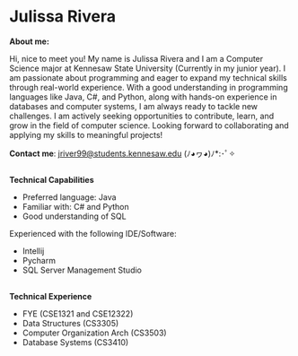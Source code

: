 # **Julissa Rivera**

**About me:**

Hi, nice to meet you! My name is Julissa Rivera and I am a Computer Science major at Kennesaw State University (Currently in my junior year). I am passionate about programming and eager to expand my technical skills through real-world experience. With a good understanding in programming languages like Java, C#, and Python, along with hands-on experience in databases and computer systems, I am always ready to tackle new challenges. I am actively seeking opportunities to contribute, learn, and grow in the field of computer science. Looking forward to collaborating and applying my skills to meaningful projects!


**Contact me**: jriver99@students.kennesaw.edu
(ﾉ◕ヮ◕)ﾉ*:･ﾟ✧

##
**Technical Capabilities**
- Preferred language: Java
- Familiar with: C# and Python
- Good understanding of SQL
  
Experienced with the following IDE/Software:
- Intellij
- Pycharm
- SQL Server Management Studio

##
**Technical Experience**
- FYE (CSE1321 and CSE12322)
- Data Structures (CS3305)
- Computer Organization Arch (CS3503)
- Database Systems (CS3410)
